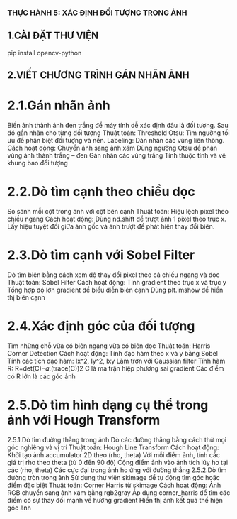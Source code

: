 ### THỰC HÀNH 5: XÁC ĐỊNH ĐỐI TƯỢNG TRONG ẢNH
## 1.CÀI ĐẶT THƯ VIỆN
pip install opencv-python 
## 2.VIẾT CHƯƠNG TRÌNH GÁN NHÃN ẢNH
# 2.1.Gán nhãn ảnh
Biến ảnh thành ảnh đen trắng để máy tính dễ xác định đâu là đối tượng. Sau đó gắn nhãn cho từng đối tượng
Thuật toán:
Threshold Otsu: Tìm ngưỡng tối ưu để phân biệt đối tượng và nền.
Labeling: Dán nhãn các vùng liên thông.
Cách hoạt động:
Chuyển ảnh sang ảnh xám 
Dùng ngưỡng Otsu để phân vùng ảnh thành trắng – đen 
Gán nhãn các vùng trắng
Tính thuộc tính và vẽ khung bao đối tượng
# 2.2.Dò tìm cạnh theo chiều dọc
So sánh mỗi cột trong ảnh với cột bên cạnh 
Thuật toán: Hiệu lệch pixel theo chiều ngang
Cách hoạt động:
Dùng nd.shift để trượt ảnh 1 pixel theo trục x.
Lấy hiệu tuyệt đối giữa ảnh gốc và ảnh trượt để phát hiện thay đổi biên.
# 2.3.Dò tìm cạnh với Sobel Filter
Dò tìm biên bằng cách xem độ thay đổi pixel theo cả chiều ngang và dọc
Thuật toán: Sobel Filter
Cách hoạt động:
Tính gradient theo trục x và trục y 
Tổng hợp độ lớn gradient để biểu diễn biên cạnh
Dùng plt.imshow để hiển thị biên cạnh
# 2.4.Xác định góc của đối tượng
Tìm những chỗ vừa có biên ngang vừa có biên dọc
Thuật toán: Harris Corner Detection
Cách hoạt động:
Tính đạo hàm theo x và y bằng Sobel
Tính các tích đạo hàm: Ix^2, Iy^2, Ixy
Làm trơn với Gaussian filter
Tính hàm R: R=det(C)−𝛼.(trace(C))2
C là ma trận hiệp phương sai gradient
Các điểm có R lớn là các góc ảnh
# 2.5.Dò tìm hình dạng cụ thể trong ảnh với Hough Transform
2.5.1.Dò tìm đường thẳng trong ảnh
Dò các đường thẳng bằng cách thử mọi góc nghiêng và vị trí
Thuật toán: Hough Line Transform
Cách hoạt động:
Khởi tạo ảnh accumulator 2D theo (rho, theta)
Với mỗi điểm ảnh, tính các giá trị rho theo theta (từ 0 đến 90 độ)
Cộng điểm ảnh vào ảnh tích lũy ho tại các (rho, theta)
Các cực đại trong ảnh ho ứng với đường thẳng
2.5.2.Dò tìm đường tròn trong ảnh
Sử dụng thư viện skimage để tự động tìm góc hoặc điểm đặc biệt
Thuật toán: Corner Harris từ skimage
Cách hoạt động:
Ảnh RGB chuyển sang ảnh xám bằng rgb2gray
Áp dụng corner_harris để tìm các điểm có sự thay đổi mạnh về hướng gradient
Hiển thị ảnh kết quả thể hiện góc ảnh